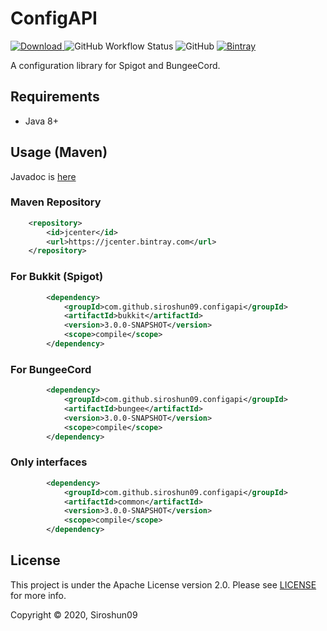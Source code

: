 # ConfigAPI

[![Download](https://api.bintray.com/packages/siroshun09/maven/ConfigAPI/images/download.svg) ](https://bintray.com/siroshun09/maven/ConfigAPI/_latestVersion)
![GitHub Workflow Status](https://img.shields.io/github/workflow/status/Siroshun09/ConfigAPI/Java%20CI)
![GitHub](https://img.shields.io/github/license/Siroshun09/ConfigAPI)
[![Bintray](https://img.shields.io/bintray/v/siroshun09/maven/ConfigAPI?color=orange&label=Javadoc)](https://siroshun09.github.io/ConfigAPI/)

A configuration library for Spigot and BungeeCord.

## Requirements

- Java 8+

## Usage (Maven)

Javadoc is [here](https://siroshun09.github.io/ConfigAPI/)

### Maven Repository

```xml
    <repository>
        <id>jcenter</id>
        <url>https://jcenter.bintray.com</url>
    </repository>
```

### For Bukkit (Spigot)

```xml
        <dependency>
            <groupId>com.github.siroshun09.configapi</groupId>
            <artifactId>bukkit</artifactId>
            <version>3.0.0-SNAPSHOT</version>
            <scope>compile</scope>
        </dependency>
```

### For BungeeCord

```xml
        <dependency>
            <groupId>com.github.siroshun09.configapi</groupId>
            <artifactId>bungee</artifactId>
            <version>3.0.0-SNAPSHOT</version>
            <scope>compile</scope>
        </dependency>
```

### Only interfaces

```xml
        <dependency>
            <groupId>com.github.siroshun09.configapi</groupId>
            <artifactId>common</artifactId>
            <version>3.0.0-SNAPSHOT</version>
            <scope>compile</scope>
        </dependency>
```

## License

This project is under the Apache License version 2.0. Please see [LICENSE](LICENSE) for more info.

Copyright © 2020, Siroshun09